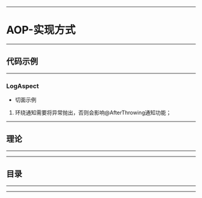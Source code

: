 ------
# AOP-实现方式

------
## 代码示例

------
### LogAspect
- 切面示例
1. 环绕通知需要将异常抛出，否则会影响@AfterThrowing通知功能；

------
## 理论

------

------
## 目录

------

------
